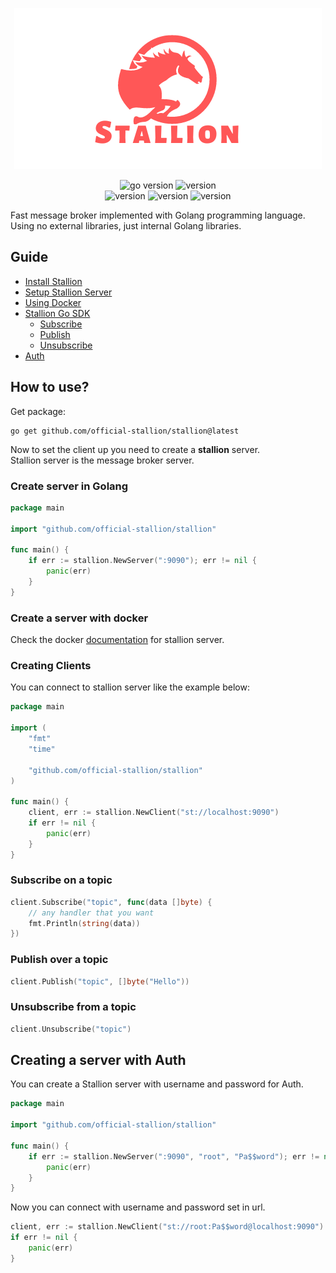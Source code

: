 <p align="center">
<img src="assets/logo.png" alt="logo" />
</p>

<p align="center">
<img src="https://img.shields.io/badge/Golang-1.19-66ADD8?style=for-the-badge&logo=go" alt="go version" />
<img src="https://img.shields.io/badge/Version-1.2.0-red?style=for-the-badge&logo=github" alt="version" /><br />
<img src="https://img.shields.io/badge/MacOS-black?style=for-the-badge&logo=apple" alt="version" />
<img src="https://img.shields.io/badge/Linux-white?style=for-the-badge&logo=linux" alt="version" />
<img src="https://img.shields.io/badge/Windows-blue?style=for-the-badge&logo=windows" alt="version" />
</p>

Fast message broker implemented with Golang programming language.<br />
Using no external libraries, just internal Golang libraries.

## Guide
- [Install Stallion](#how-to-use)
- [Setup Stallion Server](#create-server-in-golang)
- [Using Docker](#create-a-server-with-docker)
- [Stallion Go SDK](#creating-clients)
  - [Subscribe](#subscribe-on-a-topic)
  - [Publish](#publish-over-a-topic)
  - [Unsubscribe](#unsubscribe-from-a-topic)
- [Auth](#creating-a-server-with-auth)

## How to use?
Get package:
```shell
go get github.com/official-stallion/stallion@latest
```

Now to set the client up you need to create a **stallion** server.<br />
Stallion server is the message broker server.

### Create server in Golang
```go
package main

import "github.com/official-stallion/stallion"

func main() {
	if err := stallion.NewServer(":9090"); err != nil {
		panic(err)
	}
}
```

### Create a server with docker
Check the docker [documentation](./docker/README.md) for stallion server.

### Creating Clients
You can connect to stallion server like the example below:
```go
package main

import (
	"fmt"
	"time"

	"github.com/official-stallion/stallion"
)

func main() {
	client, err := stallion.NewClient("st://localhost:9090")
	if err != nil {
		panic(err)
	}
}
```

### Subscribe on a topic
```go
client.Subscribe("topic", func(data []byte) {
    // any handler that you want
    fmt.Println(string(data))
})
```

### Publish over a topic
```go
client.Publish("topic", []byte("Hello"))
```

### Unsubscribe from a topic
```go
client.Unsubscribe("topic")
```

## Creating a server with Auth
You can create a Stallion server with username and password for Auth.
```go
package main

import "github.com/official-stallion/stallion"

func main() {
	if err := stallion.NewServer(":9090", "root", "Pa$$word"); err != nil {
		panic(err)
	}
}
```

Now you can connect with username and password set in url.
```go
client, err := stallion.NewClient("st://root:Pa$$word@localhost:9090")
if err != nil {
    panic(err)
}
```

